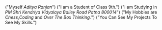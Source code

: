 ("Myself *Aditya Ranjan*")
("I am a Student of Class 9th.")
("I am Studying in *PM Shri Kendriya Vidyalaya Bailey Road Patna 800014*")
("My Hobbies are *Chess*,*Coding* and *Over The Box Thinking.*")
("You Can See My Projects To See My Skills.")
